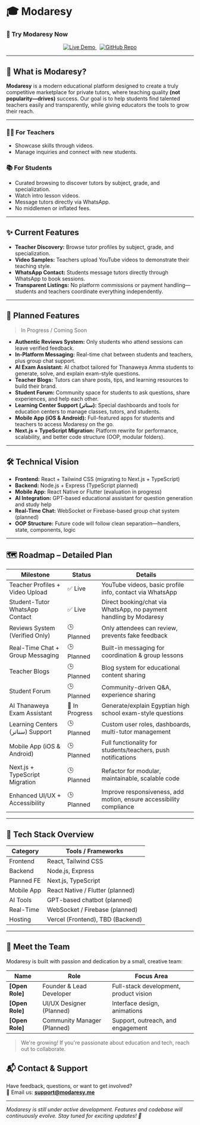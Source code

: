 # 🎓 Modaresy

### 📲 Try Modaresy Now

<div align="center">

<a href="https://modaresy.vercel.app">
  <img src="https://img.shields.io/badge/Live-Demo-blue?style=for-the-badge" alt="Live Demo">
</a>
&nbsp;
<a href="https://github.com/ImComy/Modaresy">
  <img src="https://img.shields.io/badge/Source-Code-black?style=for-the-badge" alt="GitHub Repo">
</a>

</div>


---

## 🚀 What is Modaresy?

**Modaresy**  is a modern educational platform designed to create a truly competitive marketplace for private tutors, where teaching quality **(not popularity—drives)** success. 
Our goal is to help students find talented teachers easily and transparently, while giving educators the tools to grow their reach.

---

### 👨‍🏫 For Teachers

- Showcase skills through videos.
- Manage inquiries and connect with new students.

### 📚 For Students

- Curated browsing to discover tutors by subject, grade, and specialization.
- Watch intro lesson videos.
- Message tutors directly via WhatsApp.
- No middlemen or inflated fees.

---

## ✨ Current Features

- **Teacher Discovery:** Browse tutor profiles by subject, grade, and specialization.
- **Video Samples:** Teachers upload YouTube videos to demonstrate their teaching style.
- **WhatsApp Contact:** Students message tutors directly through WhatsApp to book sessions.
- **Transparent Listings:** No platform commissions or payment handling—students and teachers coordinate everything independently.

---

## 🔭 Planned Features

> In Progress / Coming Soon

- **Authentic Reviews System:** Only students who attend sessions can leave verified feedback.
- **In-Platform Messaging:** Real-time chat between students and teachers, plus group chat support.
- **AI Exam Assistant:** AI chatbot tailored for Thanaweya Amma students to generate, solve, and explain exam-style questions.
- **Teacher Blogs:** Tutors can share posts, tips, and learning resources to build their brand.
- **Student Forum:** Community space for students to ask questions, share experiences, and help each other.
- **Learning Center Support (سناتر):** Special dashboards and tools for education centers to manage classes, tutors, and students.
- **Mobile App (iOS & Android):** Full-featured apps for students and teachers to access Modaresy on the go.
- **Next.js + TypeScript Migration:** Platform rewrite for performance, scalability, and better code structure (OOP, modular folders).

---

## 🛠️ Technical Vision

- **Frontend:** React + Tailwind CSS (migrating to Next.js + TypeScript)
- **Backend:** Node.js + Express (TypeScript planned)
- **Mobile App:** React Native or Flutter (evaluation in progress)
- **AI Integration:** GPT-based educational assistant for question generation and study help
- **Real-Time Chat:** WebSocket or Firebase-based group chat system (planned)
- **OOP Structure:** Future code will follow clean separation—handlers, state, components, logic

---

## 🗺️ Roadmap – Detailed Plan

| Milestone                              | Status         | Details                                                                      |
|-----------------------------------------|---------------|------------------------------------------------------------------------------|
| Teacher Profiles + Video Upload         | ✅ Live        | YouTube videos, basic profile info, contact via WhatsApp                     |
| Student-Tutor WhatsApp Contact          | ✅ Live        | Direct booking/chat via WhatsApp, no payment handling by Modaresy            |
| Reviews System (Verified Only)          | 🕒 Planned     | Only attendees can review, prevents fake feedback                            |
| Real-Time Chat + Group Messaging        | 🕒 Planned     | Built-in messaging for coordination & group lessons                          |
| Teacher Blogs                           | 🕒 Planned     | Blog system for educational content sharing                                  |
| Student Forum                           | 🕒 Planned     | Community-driven Q&A, experience sharing                                     |
| AI Thanaweya Exam Assistant             | 🔄 In Progress | Generate/explain Egyptian high school exam-style questions                   |
| Learning Centers (سناتر) Support        | 🕒 Planned     | Custom user roles, dashboards, multi-tutor management                        |
| Mobile App (iOS & Android)              | 🕒 Planned     | Full functionality for students/teachers, push notifications                 |
| Next.js + TypeScript Migration          | 🕒 Planned | Refactor for modular, maintainable, scalable code                            |
| Enhanced UI/UX + Accessibility          | 🕒 Planned     | Improve responsiveness, add motion, ensure accessibility compliance          |

---

## 🧰 Tech Stack Overview

| Category       | Tools / Frameworks                |
|----------------|-----------------------------------|
| Frontend       | React, Tailwind CSS               |
| Backend        | Node.js, Express                  |
| Planned FE     | Next.js, TypeScript               |
| Mobile App     | React Native / Flutter (planned)  |
| AI Tools       | GPT-based chatbot (planned)       |
| Real-Time      | WebSocket / Firebase (planned)    |
| Hosting        | Vercel (Frontend), TBD (Backend)  |

---

## 💼 Meet the Team

Modaresy is built with passion and dedication by a small, creative team:

| Name           | Role                      | Focus Area                              |
|----------------|---------------------------|-----------------------------------------|
| **[Open Role]**       | Founder & Lead Developer  | Full-stack development, product vision  |
| **[Open Role]**| UI/UX Designer (Planned)  | Interface design, animations            |
| **[Open Role]**| Community Manager (Planned) | Support, outreach, and engagement     |

> We're growing! If you're passionate about education and tech, reach out to collaborate.


## 📬 Contact & Support

Have feedback, questions, or want to get involved?  
📧 Email us: **support@modaresy.me**

---

_Modaresy is still under active development. Features and codebase will continuously evolve. Stay tuned for exciting updates! 🚧_
